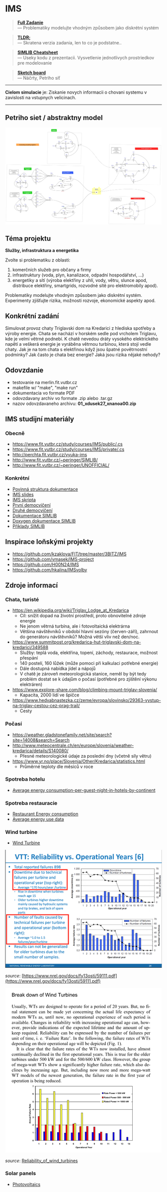 # IMS

> [**Full Zadanie**](http://perchta.fit.vutbr.cz:8000/vyuka-ims/24)<br>
> — Problematiky modelujte vhodným způsobem jako diskrétní systém

> [**TLDR;**](_TASK.md)<br>
> — Skratena verzia zadania, len to co je podstatne..

> [**SIMLIB Cheatsheet**](SIMLIB-cheatsheet.md)<br>
> — Useky kodu z prezentacii. Vysvetlenie jednotlivych prostriedkov pre modelovanie

> [**Sketch board**](https://sketchboard.me/FBlrWMlsZFmn#/)<br>
> — Náčrty, Petriho síť

---

**Cielom simulacie** je: Ziskanie novych informacii o chovani systemu v zavislosti na vstupnych velicinach.

---


## Petriho siet / abstraktny model

![](resources/system.jpg)


## Téma projektu

**Služby, infrastruktura a energetika**

Zvolte si problematiku z oblasti:

1. komerčních služeb pro občany a firmy
2. infrastruktury (voda, plyn, kanalizace, odpadní hospodářství, ...)
3. energetiky a sítí (výroba elektřiny z uhlí, vody, větru, slunce apod, distribuce elektřiny, smartgrids, rozvodné sítě pro elektromobily apod).

Problematiky modelujte vhodným způsobem jako diskrétní systém. Experimenty zjišťujte rizika, možnosti rozvoje, ekonomické aspekty apod.


## Konkrétní zadání

Simulovat provoz chaty Triglavski dom na Kredarici z hlediska spotřeby a výroby energie. Chata se nachází v horském sedle pod vrcholem Triglavu, kde je velmi větrné podnebí. K chatě nevedou dráty vysokého elektrického napětí a veškerá energie je vyráběna větrnou turbínou, která stojí vedle chaty. Jak je na tom chata s elektřinou když jsou špatné povětrnostní podmínky? Jak často je chata bez energie? Jaká jsou rizika nějaké nehody?


## Odovzdanie

- testovanie na merlin.fit.vutbr.cz
- makefile w/ "make", "make run"
- dokumentacia vo formate PDF
- odovzdavany archiv vo formate .zip alebo .tar.gz
- nazov odovzdavaneho archivu: **01_xdusek27_xnanoa00.zip**


## IMS studijní materiály

### Obecně
- https://www.fit.vutbr.cz/study/courses/IMS/public/.cs
- https://www.fit.vutbr.cz/study/courses/IMS/private/.cs
- http://perchta.fit.vutbr.cz/vyuka-ims
- http://www.fit.vutbr.cz/~peringer/SIMLIB/
- http://www.fit.vutbr.cz/~peringer/UNOFFICIAL/

### Konkrétní
- [Povinná struktura dokumentace](http://perchta.fit.vutbr.cz/vyuka-ims/16)
- [IMS slides](https://www.fit.vutbr.cz/study/courses/IMS/public/prednasky/IMS.pdf)
- [IMS skripta](https://www.fit.vutbr.cz/study/courses/IMS/private/SkriptaMS.pdf)
- [První democvičení](http://perchta.fit.vutbr.cz:8000/vyuka-ims/uploads/1/ims-demo1.pdf)
- [Druhé democvičení](http://perchta.fit.vutbr.cz:8000/vyuka-ims/uploads/1/diskr2-2011.pdf)
- [Dokumentace SIMLIB](http://www.fit.vutbr.cz/~peringer/SIMLIB/doc/SimLib-doc-2.ps)
- [Doxygen dokumentace SIMLIB](https://www.fit.vutbr.cz/~peringer/SIMLIB/doc/html/)
- [Příklady SIMLIB](http://www.fit.vutbr.cz/~peringer/SIMLIB/examples/)


## Inspirace loňskými projekty
- https://github.com/kzaklova/FIT/tree/master/3BITZ/IMS
- https://github.com/vmasek/IMS-project
- https://github.com/H00N24/IMS
- https://github.com/hkalina/IMSvolby


## Zdroje informací

### Chata, turisté
- https://en.wikipedia.org/wiki/Triglav_Lodge_at_Kredarica
    - Cíl: snížit dopad na životní prostředí, proto obnovitelné zdroje energie
    - Ne jenom větrná turbína, ale i fotovoltaická elektrárna
    - Většina návštěvníků v období hlavní sezóny (červen-září), zahrnout do generátoru návštěvníků? Možná větší vliv než den/noc.
- https://www.summitpost.org/kredarica-hut-triglavski-dom-na-kredarici/349588
    - Služby: teplá voda, elektřina, topení, záchody, restaurace, možnost přespání
    - 140 postelí, 160 lůžek (může pomoci při kalkulaci potřebné energie)
    - Dále dostupná nabídka jídel a nápojů
    - V chatě je zároveň meteorologická stanice, neměl by být tedy problém dostat se k údajům o počasí (potřebné pro zjištění výkonu elektráren)
- https://www.explore-share.com/blog/climbing-mount-triglav-slovenia/
    - Kapacita, 2000 lidí ve špičce
- https://www.hedvabnastezka.cz/zeme/evropa/slovinsko/29363-vystup-na-triglav-cestou-cez-prag-trail/
    - Cesty

### Počasí
- https://weather.gladstonefamily.net/site/search?site=14008&search=Search
- http://www.meteocentrale.ch/en/europe/slovenia/weather-kredarica/details/S140080/
    - Přesné meteorologické údaje za poslední dny (včetně síly větru)
- https://www.yr.no/place/Slovenia/Other/Kredarica/statistics.html
    - Průměrné teploty dle měsíců v roce

### Spotreba hotelu

- [Average energy consumption-per-guest-night-in-hotels-by-continent](https://www.statista.com/statistics/195728/average-energy-consumption-per-guest-night-in-hotels-by-continent/)

### Spotreba restauracie

- [Restaurant Energy consumption](https://www.nrel.gov/docs/fy11osti/50547.pdf)
- [Average energy use data](https://www.bizenergyadvisor.com/restaurants)

### Wind turbine

- [Wind Turbine](https://en.wikipedia.org/wiki/Wind_turbine)

![Wind turbine failure rate](resources/wind_turbine_failure_rate.png)

*source*: [https://www.nrel.gov/docs/fy13osti/59111.pdf](https://www.nrel.gov/docs/fy13osti/59111.pdf)

![Wind turbine failure rate (another source)](resources/wind_turbine_failure_rate2.png)

*source*: [Reliability_of_wind_turbines](https://www.researchgate.net/publication/46383070_Reliability_of_wind_turbines_Experiences_of_15_years_with_1500_WTs)

### Solar panels

- [Photovoltaics](https://en.wikipedia.org/wiki/Photovoltaics)
